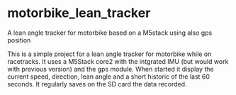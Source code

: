 # motorbike_lean_tracker
A lean angle tracker for motorbike based on a M5stack using also gps position

This is a simple project for a lean angle tracker for motorbike while on racetracks.
It uses a M5Stack core2 with the intgrated IMU (but would work with previous version) and the gps module.
When started it display the current speed, direction, lean angle and a short historic of the last 60 seconds.
It regularly saves on the SD card the data recorded.
